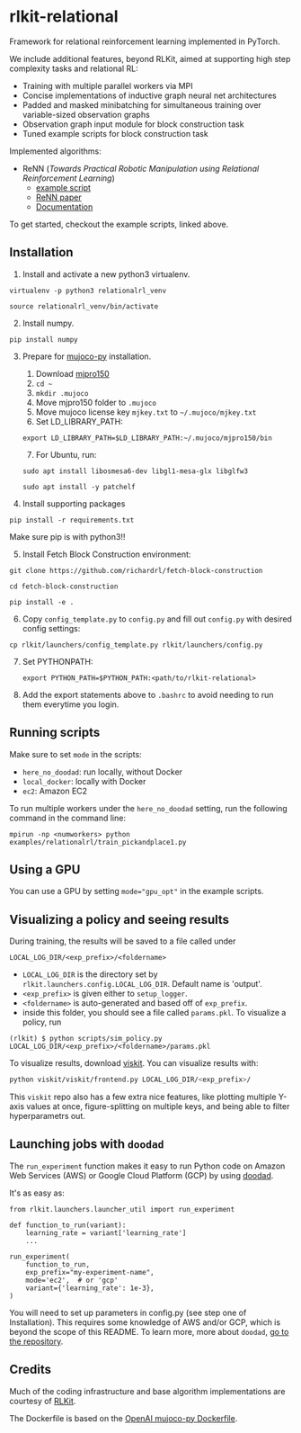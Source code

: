 # rlkit-relational
Framework for relational reinforcement learning implemented in PyTorch. 

We include additional features, beyond RLKit, aimed at supporting high step complexity tasks and relational RL:
- Training with multiple parallel workers via MPI
- Concise implementations of inductive graph neural net architectures
- Padded and masked minibatching for simultaneous training over variable-sized observation graphs
- Observation graph input module for block construction task
- Tuned example scripts for block construction task

Implemented algorithms:
 - ReNN (*Towards Practical Robotic Manipulation using Relational Reinforcement Learning*)
    - [example script](examples/relationalrl/train_pickandplace1.py)
    - [ReNN paper](#)
    - [Documentation](docs/ReNN.md)

To get started, checkout the example scripts, linked above.

## Installation
1. Install and activate a new python3 virtualenv.
```
virtualenv -p python3 relationalrl_venv
```

```
source relationalrl_venv/bin/activate
```
2. Install numpy.
```
pip install numpy
```
3. Prepare for [mujoco-py](https://github.com/openai/mujoco-py) installation.
    1. Download [mjpro150](https://www.roboti.us/index.html)
    2. `cd ~`
    3. `mkdir .mujoco`
    4. Move mjpro150 folder to `.mujoco`
    5. Move mujoco license key `mjkey.txt` to `~/.mujoco/mjkey.txt`
    6. Set LD_LIBRARY_PATH:
    
    `export LD_LIBRARY_PATH=$LD_LIBRARY_PATH:~/.mujoco/mjpro150/bin`

    7. For Ubuntu, run:
    
    `sudo apt install libosmesa6-dev libgl1-mesa-glx libglfw3`
    
    `sudo apt install -y patchelf`

4. Install supporting packages
```
pip install -r requirements.txt
```

Make sure pip is with python3!!

5. Install Fetch Block Construction environment: 
```
git clone https://github.com/richardrl/fetch-block-construction
```

```
cd fetch-block-construction
```

```
pip install -e .
```

6. Copy `config_template.py` to `config.py` and fill out `config.py` with desired config settings:
```
cp rlkit/launchers/config_template.py rlkit/launchers/config.py
```

7. Set PYTHONPATH:

    `export PYTHON_PATH=$PYTHON_PATH:<path/to/rlkit-relational>`
    
8. Add the export statements above to `.bashrc` to avoid needing to run them everytime you login. 


## Running scripts
Make sure to set `mode` in the scripts:
- `here_no_doodad`: run locally, without Docker
- `local_docker`: locally with Docker
- `ec2`: Amazon EC2

To run multiple workers under the `here_no_doodad` setting, run the following command in the command line:
```
mpirun -np <numworkers> python examples/relationalrl/train_pickandplace1.py
```

## Using a GPU
You can use a GPU by setting
`mode="gpu_opt"` in the example scripts.

## Visualizing a policy and seeing results
During training, the results will be saved to a file called under
```
LOCAL_LOG_DIR/<exp_prefix>/<foldername>
```
 - `LOCAL_LOG_DIR` is the directory set by `rlkit.launchers.config.LOCAL_LOG_DIR`. Default name is 'output'.
 - `<exp_prefix>` is given either to `setup_logger`.
 - `<foldername>` is auto-generated and based off of `exp_prefix`.
 - inside this folder, you should see a file called `params.pkl`. To visualize a policy, run

```
(rlkit) $ python scripts/sim_policy.py LOCAL_LOG_DIR/<exp_prefix>/<foldername>/params.pkl
```

To visualize results, download [viskit](https://github.com/vitchyr/viskit). You can visualize results with:
```bash
python viskit/viskit/frontend.py LOCAL_LOG_DIR/<exp_prefix>/
```
This `viskit` repo also has a few extra nice features, like plotting multiple Y-axis values at once, figure-splitting on multiple keys, and being able to filter hyperparametrs out.

## Launching jobs with `doodad`
The `run_experiment` function makes it easy to run Python code on Amazon Web
Services (AWS) or Google Cloud Platform (GCP) by using
[doodad](https://github.com/justinjfu/doodad/).

It's as easy as:
```
from rlkit.launchers.launcher_util import run_experiment

def function_to_run(variant):
    learning_rate = variant['learning_rate']
    ...

run_experiment(
    function_to_run,
    exp_prefix="my-experiment-name",
    mode='ec2',  # or 'gcp'
    variant={'learning_rate': 1e-3},
)
```
You will need to set up parameters in config.py (see step one of Installation).
This requires some knowledge of AWS and/or GCP, which is beyond the scope of
this README.
To learn more, more about `doodad`, [go to the repository](https://github.com/justinjfu/doodad/).

## Credits
Much of the coding infrastructure and base algorithm implementations are courtesy of [RLKit](https://github.com/vitchyr/rlkit).

The Dockerfile is based on the [OpenAI mujoco-py Dockerfile](https://github.com/openai/mujoco-py/blob/master/Dockerfile).